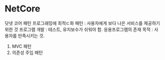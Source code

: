 # NetCore

닷넷 코어
패턴 프로그래밍에 최적ㄷ화
패턴 : 사용자에게 보다 나은 서비스를 제공하기 위한 것
프로그램 개발 : 테스트, 유지보수가 쉬워야 함.
응용프로그램의 존재 목적 : 사용자를 만족시키는 것.

1. MVC 패턴
2. 의존성 주입 패턴
